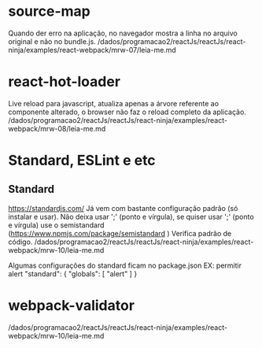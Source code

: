 # source-map
Quando der erro na aplicação, no navegador mostra a linha no arquivo original e não no bundle.js.
/dados/programacao2/reactJs/reactJs/react-ninja/examples/react-webpack/mrw-07/leia-me.md


# react-hot-loader
Live reload para javascript, atualiza apenas a árvore referente ao componente alterado, o browser não faz o reload completo da aplicação.
/dados/programacao2/reactJs/reactJs/react-ninja/examples/react-webpack/mrw-08/leia-me.md

# Standard, ESLint e etc
## Standard
https://standardjs.com/
Já vem com bastante configuração padrão (só instalar e usar).
Não deixa usar ';' (ponto e vírgula), se quiser usar ';' (ponto e vírgula) use o semistandard (https://www.npmjs.com/package/semistandard
)
Verifica padrão de código.
/dados/programacao2/reactJs/reactJs/react-ninja/examples/react-webpack/mrw-10/leia-me.md

Algumas configurações do standard ficam no package.json
EX: permitir alert
"standard": {
    "globals": [
      "alert"
    ]
  }
  

# webpack-validator
/dados/programacao2/reactJs/reactJs/react-ninja/examples/react-webpack/mrw-10/leia-me.md